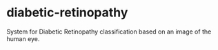 # diabetic-retinopathy
System for Diabetic Retinopathy classification based on an image of the human eye.
